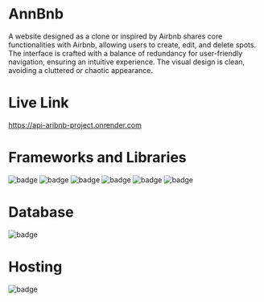# AnnBnb

A website designed as a clone or inspired by Airbnb shares core functionalities with Airbnb, allowing users to create, edit, and delete spots. 
The interface is crafted with a balance of redundancy for user-friendly navigation, ensuring an intuitive experience.
The visual design is clean, avoiding a cluttered or chaotic appearance.

# Live Link
https://api-aribnb-project.onrender.com

# Frameworks and Libraries
<div id="badges">
  <img src="https://img.shields.io/badge/javascript-%23323330.svg?style=for-the-badge&logo=javascript&logoColor=%23F7DF1E" alt="badge"/>
  <img src="https://img.shields.io/badge/express.js-%23404d59.svg?style=for-the-badge&logo=express&logoColor=%2361DAFB" alt="badge"/>
  <img src="https://img.shields.io/badge/Sequelize-52B0E7?style=for-the-badge&logo=Sequelize&logoColor=white)" alt="badge"/>
  <img src="https://img.shields.io/badge/react-%2320232a.svg?style=for-the-badge&logo=react&logoColor=%2361DAFB" alt="badge"/>
  <img src="https://img.shields.io/badge/redux-%23593d88.svg?style=for-the-badge&logo=redux&logoColor=white" alt="badge"/>
  <img src="https://img.shields.io/badge/css3-%231572B6.svg?style=for-the-badge&logo=css3&logoColor=white)" alt="badge"/>
</div>

# Database
<div>
  <img src="https://img.shields.io/badge/postgres-%23316192.svg?style=for-the-badge&logo=postgresql&logoColor=white" alt="badge"/>
</div>

# Hosting
<div>
  <img src="https://img.shields.io/badge/Render-%46E3B7.svg?style=for-the-badge&logo=render&logoColor=white" alt="badge"/>
</div>

